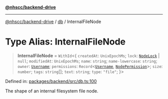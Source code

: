 [**@nhscc/backend-drive**](../../README.md)

***

[@nhscc/backend-drive](../../README.md) / [db](../README.md) / InternalFileNode

# Type Alias: InternalFileNode

> **InternalFileNode** = `WithId`\<\{ `createdAt`: `UnixEpochMs`; `lock`: [`NodeLock`](NodeLock.md) \| `null`; `modifiedAt`: `UnixEpochMs`; `name`: `string`; `name-lowercase`: `string`; `owner`: [`Username`](Username.md); `permissions`: `Record`\<[`Username`](Username.md), [`NodePermission`](NodePermission.md)\>; `size`: `number`; `tags`: `string`[]; `text`: `string`; `type`: `"file"`; \}\>

Defined in: [packages/backend/src/db.ts:100](https://github.com/nhscc/drive.api.hscc.bdpa.org/blob/778d79f3487f712a80fb10da82bed3843d3db5fd/packages/backend/src/db.ts#L100)

The shape of an internal filesystem file node.
